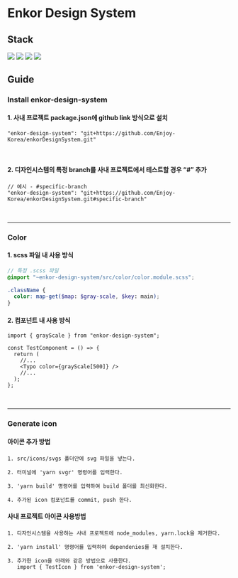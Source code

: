 # Enkor Design System

## Stack

  <img src="https://img.shields.io/badge/react-61DAFB?style=for-the-badge&logo=react&logoColor=black"> 
  <img src="https://img.shields.io/badge/storybook-FF4785?style=for-the-badge&logo=storybook&logoColor=black"> 
  <img src="https://img.shields.io/badge/rollup.js-EC4A3F?style=for-the-badge&logo=rollup.js&logoColor=black"> 
  <img src="https://img.shields.io/badge/styled_Components-DB7093?style=for-the-badge&logo=styledComponents&logoColor=black">

## Guide

### Install enkor-design-system

#### 1. 사내 프로젝트 package.json에 github link 방식으로 설치

```tsx
"enkor-design-system": "git+https://github.com/Enjoy-Korea/enkorDesignSystem.git"
```

<br />

#### 2. 디자인시스템의 특정 branch를 사내 프로젝트에서 테스트할 경우 “#” 추가

```tsx
// 예시 - #specific-branch
"enkor-design-system": "git+https://github.com/Enjoy-Korea/enkorDesignSystem.git#specific-branch"
```

<br />

---

### Color

#### 1. scss 파일 내 사용 방식

```scss
// 특정 .scss 파일
@import "~enkor-design-system/src/color/color.module.scss";

.className {
  color: map-get($map: $gray-scale, $key: main);
}
```

#### 2. 컴포넌트 내 사용 방식

```tsx
import { grayScale } from "enkor-design-system";

const TestComponent = () => {
  return (
    //...
    <Typo color={grayScale[500]} />
    //...
  );
};
```

<br />

---

### Generate icon

#### 아이콘 추가 방법

```tsx
1. src/icons/svgs 폴더안에 svg 파일을 넣는다.

2. 터미널에 'yarn svgr' 명령어를 입력한다.

3. 'yarn build' 명령어를 입력하여 build 폴더를 최신화한다.

4. 추가된 icon 컴포넌트를 commit, push 한다.
```

#### 사내 프로젝트 아이콘 사용방법

```tsx
1. 디자인시스템을 사용하는 사내 프로젝트에 node_modules, yarn.lock을 제거한다.

2. 'yarn install' 명령어를 입력하여 dependenies를 재 설치한다.

3. 추가한 icon을 아래와 같은 방법으로 사용한다.
   import { TestIcon } from 'enkor-design-system';
```
